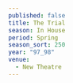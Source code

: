 ```yaml
---
published: false
title: The Trial
season: In House
period: Spring
season_sort: 250
year: "97_98"
venue:
  - New Theatre
---
```


